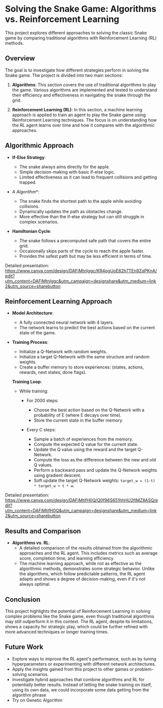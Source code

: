 # Solving the Snake Game: Algorithms vs. Reinforcement Learning

This project explores different approaches to solving the classic Snake game by comparing traditional algorithms with Reinforcement Learning (RL) methods.

## Overview

The goal is to investigate how different strategies perform in solving the Snake game. The project is divided into two main sections:

1. **Algorithms**: This section covers the use of traditional algorithms to play the game. Various algorithms are implemented and tested to understand their efficiency and effectiveness in navigating the snake through the grid.

2. **Reinforcement Learning (RL)**: In this section, a machine learning approach is applied to train an agent to play the Snake game using Reinforcement Learning techniques. The focus is on understanding how the RL agent learns over time and how it compares with the algorithmic approaches.

## Algorithmic Approach

- **If-Else Strategy**: 
  - The snake always aims directly for the apple.
  - Simple decision-making with basic if-else logic.
  - Limited effectiveness as it can lead to frequent collisions and getting trapped.

- **A* Algorithm**:
  - The snake finds the shortest path to the apple while avoiding collisions.
  - Dynamically updates the path as obstacles change.
  - More effective than the if-else strategy but can still struggle in complex scenarios.

- **Hamiltonian Cycle**:
  - The snake follows a precomputed safe path that covers the entire grid.
  - Occasionally skips parts of the cycle to reach the apple faster.
  - Provides the safest path but may be less efficient in terms of time.

Detailed presentation: https://www.canva.com/design/DAFiMtnlggc/KR4pgUoE82h7TEn9ZqPKnA/edit?utm_content=DAFiMtnlggc&utm_campaign=designshare&utm_medium=link2&utm_source=sharebutton

## Reinforcement Learning Approach

- **Model Architecture**: 
  - A fully connected neural network with 4 layers.
  - The network learns to predict the best actions based on the current state of the game.

- **Training Process**:
  - Initialize a Q-Network with random weights.
  - Initialize a target Q-Network with the same structure and random weights.
  - Create a buffer memory to store experiences: (states, actions, rewards, next states, done flags).

  **Training Loop**:
  - While training:
    - For 2000 steps:
      - Choose the best action based on the Q-Network with a probability of E (where E decays over time).
      - Store the current state in the buffer memory.
      
    - Every C steps:
      - Sample a batch of experiences from the memory.
      - Compute the expected Q value for the current state.
      - Update the Q value using the reward and the target Q-Network.
      - Compute the loss as the difference between the new and old Q values.
      - Perform a backward pass and update the Q-Network weights using gradient descent.
      - Soft update the target Q-Network weights: `target_w = (1-t) * target_w + t * w`.

Detailed presentation: https://www.canva.com/design/DAFiMtifH0Q/Q0f96S651hhHU2fIMZ8ASQ/edit?utm_content=DAFiMtifH0Q&utm_campaign=designshare&utm_medium=link2&utm_source=sharebutton

## Results and Comparison

- **Algorithms vs. RL**:
  - A detailed comparison of the results obtained from the algorithmic approaches and the RL agent. This includes metrics such as average score, completion time, and learning efficiency.
  - The machine learning approach, while not as effective as the algorithmic methods, demonstrates some strategic behavior. Unlike the algorithms, which follow predictable patterns, the RL agent adapts and shows a degree of decision-making, even if it's not always optimal.

## Conclusion

This project highlights the potential of Reinforcement Learning in solving complex problems like the Snake game, even though traditional algorithms may still outperform it in this context. The RL agent, despite its limitations, shows a capacity for strategic play, which could be further refined with more advanced techniques or longer training times.

## Future Work

- Explore ways to improve the RL agent's performance, such as by tuning hyperparameters or experimenting with different network architectures.
- Apply the insights gained from this project to other games or problem-solving scenarios.
- Investigate hybrid approaches that combine algorithms and RL for potentially better results. Instead of letting the snake training on itself, using its own data, we could incorporate some data getting from the algorithm phrase
- Try on Genetic Algorithm
